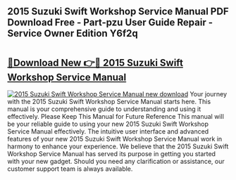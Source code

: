 ## 2015 Suzuki Swift Workshop Service Manual PDF Download Free - Part-pzu User Guide Repair - Service Owner Edition Y6f2q

# <h2><a href="http://bc58046.oget.top/?id=2015+Suzuki+Swift+Workshop+Service+Manual">🔗Download New 👉🔴 2015 Suzuki Swift Workshop Service Manual</a></h2>

[![2015 Suzuki Swift Workshop Service Manual new download](https://i.imgur.com/5g1atiW.png)](http://bc58046.oget.top/?id=2015+Suzuki+Swift+Workshop+Service+Manual)
Your journey with the 2015 Suzuki Swift Workshop Service Manual starts here. This manual is your comprehensive guide to understanding and using it effectively. Please Keep This Manual for Future Reference This manual will be your reliable guide to using your new 2015 Suzuki Swift Workshop Service Manual effectively. The intuitive user interface and advanced features of your new 2015 Suzuki Swift Workshop Service Manual work in harmony to enhance your experience. We believe that the 2015 Suzuki Swift Workshop Service Manual has served its purpose in getting you started with your new gadget. Should you need any clarification or assistance, our customer support team is always available.

